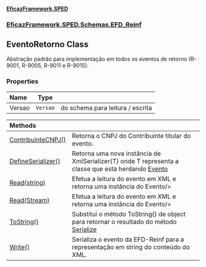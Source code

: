 #### [EficazFramework.SPED](EficazFrameworkSPED.md 'EficazFramework SPED')
### [EficazFramework.SPED.Schemas.EFD_Reinf](EficazFramework.SPED.Schemas.EFD_Reinf.md 'EficazFramework.SPED.Schemas.EFD_Reinf')

## EventoRetorno Class

Abstração padrão para implementação em todos os eventos de retorno (R-9001, R-9005, R-9011 e R-9015).
### Properties

| Name | Type | |
| :--- | :---: | :--- |
| Versao | `Versao` | <see cref="T:EficazFramework.SPED.Schemas.EFD_Reinf.Versao"/> do schema para leitura / escrita |

| Methods | |
| :--- | :--- |
| [ContribuinteCNPJ()](EficazFramework.SPED.Schemas.EFD_Reinf/EventoRetorno/ContribuinteCNPJ().md 'EficazFramework.SPED.Schemas.EFD_Reinf.EventoRetorno.ContribuinteCNPJ()') | Retorna o CNPJ do Contribuinte titular do evento. |
| [DefineSerializer()](EficazFramework.SPED.Schemas.EFD_Reinf/EventoRetorno/DefineSerializer().md 'EficazFramework.SPED.Schemas.EFD_Reinf.EventoRetorno.DefineSerializer()') | Retorna uma nova instância de XmlSerializer(T) onde T representa a classe que está herdando [Evento](EficazFramework.SPED.Schemas.EFD_Reinf/Evento.md 'EficazFramework.SPED.Schemas.EFD_Reinf.Evento') |
| [Read(string)](EficazFramework.SPED.Schemas.EFD_Reinf/EventoRetorno/Read(string).md 'EficazFramework.SPED.Schemas.EFD_Reinf.EventoRetorno.Read(string)') | Efetua a leitura do evento em XML e retorna uma instância do Evento/> |
| [Read(Stream)](EficazFramework.SPED.Schemas.EFD_Reinf/EventoRetorno/Read(Stream).md 'EficazFramework.SPED.Schemas.EFD_Reinf.EventoRetorno.Read(System.IO.Stream)') | Efetua a leitura do evento em XML e retorna uma instância do Evento/> |
| [ToString()](EficazFramework.SPED.Schemas.EFD_Reinf/EventoRetorno/ToString().md 'EficazFramework.SPED.Schemas.EFD_Reinf.EventoRetorno.ToString()') | Substitui o método ToString() de object para retornar o resultado do método [Serialize](https://docs.microsoft.com/en-us/dotnet/api/Serialize 'Serialize') |
| [Write()](EficazFramework.SPED.Schemas.EFD_Reinf/EventoRetorno/Write().md 'EficazFramework.SPED.Schemas.EFD_Reinf.EventoRetorno.Write()') | Serializa o evento da EFD-Reinf para a representação em string do conteúdo do XML. |
